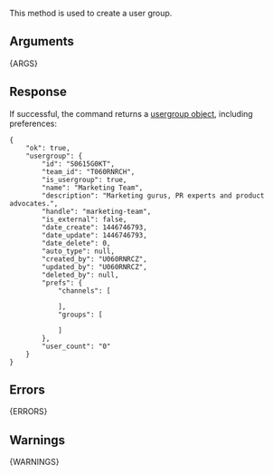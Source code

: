 This method is used to create a user group.

## Arguments

{ARGS}

## Response

If successful, the command returns a [usergroup object](/types/usergroup), including preferences:

    {
        "ok": true,
        "usergroup": {
            "id": "S0615G0KT",
            "team_id": "T060RNRCH",
            "is_usergroup": true,
            "name": "Marketing Team",
            "description": "Marketing gurus, PR experts and product advocates.",
            "handle": "marketing-team",
            "is_external": false,
            "date_create": 1446746793,
            "date_update": 1446746793,
            "date_delete": 0,
            "auto_type": null,
            "created_by": "U060RNRCZ",
            "updated_by": "U060RNRCZ",
            "deleted_by": null,
            "prefs": {
                "channels": [

                ],
                "groups": [

                ]
            },
            "user_count": "0"
        }
    }

## Errors

{ERRORS}

## Warnings

{WARNINGS}
